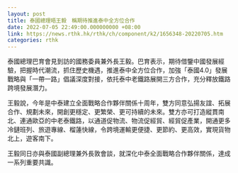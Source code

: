 ```yaml
---
layout: post
title: 泰國總理晤王毅　稱期待推進泰中全方位合作
date: 2022-07-05 22:49:00.000000000 +08:00
link: https://news.rthk.hk/rthk/ch/component/k2/1656348-20220705.htm
categories: rthk
---
```


泰國總理巴育會見到訪的國務委員兼外長王毅。巴育表示，期待借鑒中國發展經驗，把握時代潮流，抓住歷史機遇，推進泰中全方位合作，加強「泰國4.0」發展戰略與「一帶一路」倡議深度對接，依托泰中老鐵路展開三方合作，充分釋放鐵路跨境發展潛力。

王毅說，今年是中泰建立全面戰略合作夥伴關係十周年，雙方同意弘揚友誼、拓展合作、規劃未來，開創更穩定、更繁榮、更可持續的未來。雙方亦可打造縱貫南北、連通歐亞的中老泰鐵路，以通道促物流、物流促經貿、經貿促產業，開通更多冷鏈班列、旅遊專線、榴蓮快線，令跨境運輸更便捷、更節約、更高效，實現貨物北上，遊客南下。

王毅同日亦與泰國副總理兼外長敦會談，就深化中泰全面戰略合作夥伴關係，達成一系列重要共識。
